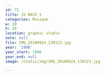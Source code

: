 ```yaml
---
id: 71
title: JS BACH 3
categories: Musique
w: 20
h: 20
location: graphic studio
note: null
file: IMG_20180924_130323.jpg
year: '1998'
year_start: 1998
year_end: null
image: /static/img/IMG_20180924_130323.jpg

---
```

